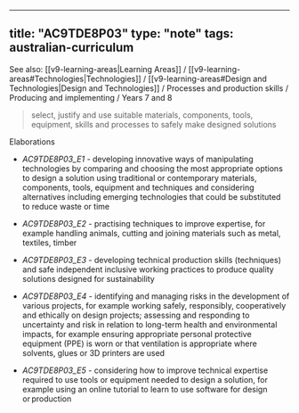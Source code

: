 
---
title: "AC9TDE8P03"
type: "note"
tags: australian-curriculum
---

See also: [[v9-learning-areas|Learning Areas]] / [[v9-learning-areas#Technologies|Technologies]] / [[v9-learning-areas#Design and Technologies|Design and Technologies]] / Processes and production skills / Producing and implementing / Years 7 and 8

> select, justify and use suitable materials, components, tools, equipment, skills and processes to safely make designed solutions

Elaborations


- _AC9TDE8P03_E1_ - developing innovative ways of manipulating technologies by comparing and choosing the most appropriate options to design a solution using traditional or contemporary materials, components, tools, equipment and techniques and considering alternatives including emerging technologies that could be substituted to reduce waste or time

- _AC9TDE8P03_E2_ - practising techniques to improve expertise, for example handling animals, cutting and joining materials such as metal, textiles, timber

- _AC9TDE8P03_E3_ - developing technical production skills (techniques) and safe independent inclusive working practices to produce quality solutions designed for sustainability

- _AC9TDE8P03_E4_ - identifying and managing risks in the development of various projects, for example working safely, responsibly, cooperatively and ethically on design projects; assessing and responding to uncertainty and risk in relation to long-term health and environmental impacts, for example ensuring appropriate personal protective equipment (PPE) is worn or that ventilation is appropriate where solvents, glues or 3D printers are used

- _AC9TDE8P03_E5_ - considering how to improve technical expertise required to use tools or equipment needed to design a solution, for example using an online tutorial to learn to use software for design or production

[//begin]: # "Autogenerated link references for markdown compatibility"
[v9-learning-areas]: ..%2Fv9-learning-areas "Learning Areas"
[//end]: # "Autogenerated link references" 
